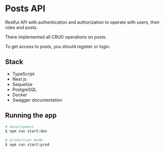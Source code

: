 # Posts API

Restful API with authentication and authorization to operate with users, their roles and posts.
<br/>

There implemented all CRUD operations on posts.
<br/>

To get access to posts, you should register or login.

## Stack

* TypeScript
* Nest js
* Sequelize
* PostgreSQL
* Docker
* Swagger documentation

## Running the app

```bash
# development
$ npm run start:dev

# production mode
$ npm run start:prod
```
